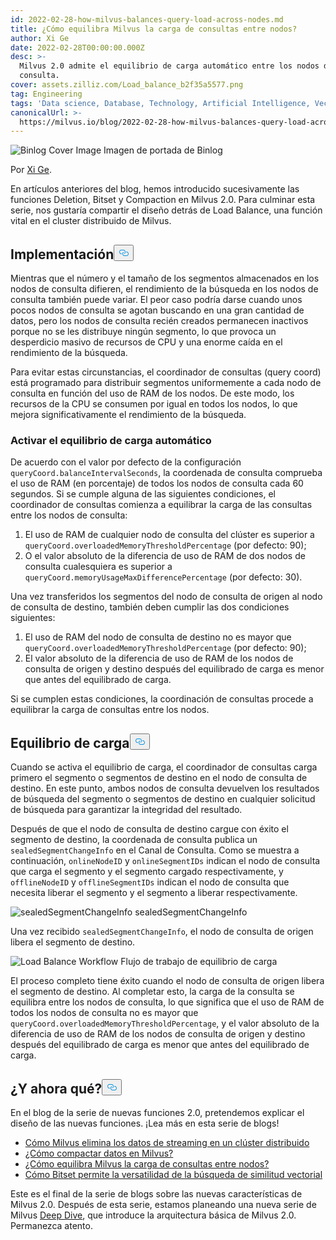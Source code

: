 ```yaml
---
id: 2022-02-28-how-milvus-balances-query-load-across-nodes.md
title: ¿Cómo equilibra Milvus la carga de consultas entre nodos?
author: Xi Ge
date: 2022-02-28T00:00:00.000Z
desc: >-
  Milvus 2.0 admite el equilibrio de carga automático entre los nodos de
  consulta.
cover: assets.zilliz.com/Load_balance_b2f35a5577.png
tag: Engineering
tags: 'Data science, Database, Technology, Artificial Intelligence, Vector Management'
canonicalUrl: >-
  https://milvus.io/blog/2022-02-28-how-milvus-balances-query-load-across-nodes.md
---
```

<p>
  
   <span class="img-wrapper"> <img translate="no" src="https://assets.zilliz.com/Load_balance_b2f35a5577.png" alt="Binlog Cover Image" class="doc-image" id="binlog-cover-image" />
   </span> <span class="img-wrapper"> <span>Imagen de portada de Binlog</span> </span></p>
<p>Por <a href="https://github.com/xige-16">Xi Ge</a>.</p>
<p>En artículos anteriores del blog, hemos introducido sucesivamente las funciones Deletion, Bitset y Compaction en Milvus 2.0. Para culminar esta serie, nos gustaría compartir el diseño detrás de Load Balance, una función vital en el cluster distribuido de Milvus.</p>
<h2 id="Implementation" class="common-anchor-header">Implementación<button data-href="#Implementation" class="anchor-icon" translate="no">
      <svg translate="no"
        aria-hidden="true"
        focusable="false"
        height="20"
        version="1.1"
        viewBox="0 0 16 16"
        width="16"
      >
        <path
          fill="#0092E4"
          fill-rule="evenodd"
          d="M4 9h1v1H4c-1.5 0-3-1.69-3-3.5S2.55 3 4 3h4c1.45 0 3 1.69 3 3.5 0 1.41-.91 2.72-2 3.25V8.59c.58-.45 1-1.27 1-2.09C10 5.22 8.98 4 8 4H4c-.98 0-2 1.22-2 2.5S3 9 4 9zm9-3h-1v1h1c1 0 2 1.22 2 2.5S13.98 12 13 12H9c-.98 0-2-1.22-2-2.5 0-.83.42-1.64 1-2.09V6.25c-1.09.53-2 1.84-2 3.25C6 11.31 7.55 13 9 13h4c1.45 0 3-1.69 3-3.5S14.5 6 13 6z"
        ></path>
      </svg>
    </button></h2><p>Mientras que el número y el tamaño de los segmentos almacenados en los nodos de consulta difieren, el rendimiento de la búsqueda en los nodos de consulta también puede variar. El peor caso podría darse cuando unos pocos nodos de consulta se agotan buscando en una gran cantidad de datos, pero los nodos de consulta recién creados permanecen inactivos porque no se les distribuye ningún segmento, lo que provoca un desperdicio masivo de recursos de CPU y una enorme caída en el rendimiento de la búsqueda.</p>
<p>Para evitar estas circunstancias, el coordinador de consultas (query coord) está programado para distribuir segmentos uniformemente a cada nodo de consulta en función del uso de RAM de los nodos. De este modo, los recursos de la CPU se consumen por igual en todos los nodos, lo que mejora significativamente el rendimiento de la búsqueda.</p>
<h3 id="Trigger-automatic-load-balance" class="common-anchor-header">Activar el equilibrio de carga automático</h3><p>De acuerdo con el valor por defecto de la configuración <code translate="no">queryCoord.balanceIntervalSeconds</code>, la coordenada de consulta comprueba el uso de RAM (en porcentaje) de todos los nodos de consulta cada 60 segundos. Si se cumple alguna de las siguientes condiciones, el coordinador de consultas comienza a equilibrar la carga de las consultas entre los nodos de consulta:</p>
<ol>
<li>El uso de RAM de cualquier nodo de consulta del clúster es superior a <code translate="no">queryCoord.overloadedMemoryThresholdPercentage</code> (por defecto: 90);</li>
<li>O el valor absoluto de la diferencia de uso de RAM de dos nodos de consulta cualesquiera es superior a <code translate="no">queryCoord.memoryUsageMaxDifferencePercentage</code> (por defecto: 30).</li>
</ol>
<p>Una vez transferidos los segmentos del nodo de consulta de origen al nodo de consulta de destino, también deben cumplir las dos condiciones siguientes:</p>
<ol>
<li>El uso de RAM del nodo de consulta de destino no es mayor que <code translate="no">queryCoord.overloadedMemoryThresholdPercentage</code> (por defecto: 90);</li>
<li>El valor absoluto de la diferencia de uso de RAM de los nodos de consulta de origen y destino después del equilibrado de carga es menor que antes del equilibrado de carga.</li>
</ol>
<p>Si se cumplen estas condiciones, la coordinación de consultas procede a equilibrar la carga de consultas entre los nodos.</p>
<h2 id="Load-balance" class="common-anchor-header">Equilibrio de carga<button data-href="#Load-balance" class="anchor-icon" translate="no">
      <svg translate="no"
        aria-hidden="true"
        focusable="false"
        height="20"
        version="1.1"
        viewBox="0 0 16 16"
        width="16"
      >
        <path
          fill="#0092E4"
          fill-rule="evenodd"
          d="M4 9h1v1H4c-1.5 0-3-1.69-3-3.5S2.55 3 4 3h4c1.45 0 3 1.69 3 3.5 0 1.41-.91 2.72-2 3.25V8.59c.58-.45 1-1.27 1-2.09C10 5.22 8.98 4 8 4H4c-.98 0-2 1.22-2 2.5S3 9 4 9zm9-3h-1v1h1c1 0 2 1.22 2 2.5S13.98 12 13 12H9c-.98 0-2-1.22-2-2.5 0-.83.42-1.64 1-2.09V6.25c-1.09.53-2 1.84-2 3.25C6 11.31 7.55 13 9 13h4c1.45 0 3-1.69 3-3.5S14.5 6 13 6z"
        ></path>
      </svg>
    </button></h2><p>Cuando se activa el equilibrio de carga, el coordinador de consultas carga primero el segmento o segmentos de destino en el nodo de consulta de destino. En este punto, ambos nodos de consulta devuelven los resultados de búsqueda del segmento o segmentos de destino en cualquier solicitud de búsqueda para garantizar la integridad del resultado.</p>
<p>Después de que el nodo de consulta de destino cargue con éxito el segmento de destino, la coordenada de consulta publica un <code translate="no">sealedSegmentChangeInfo</code> en el Canal de Consulta. Como se muestra a continuación, <code translate="no">onlineNodeID</code> y <code translate="no">onlineSegmentIDs</code> indican el nodo de consulta que carga el segmento y el segmento cargado respectivamente, y <code translate="no">offlineNodeID</code> y <code translate="no">offlineSegmentIDs</code> indican el nodo de consulta que necesita liberar el segmento y el segmento a liberar respectivamente.</p>
<p>
  
   <span class="img-wrapper"> <img translate="no" src="https://assets.zilliz.com/20220228_145413_f253cec15b.png" alt="sealedSegmentChangeInfo" class="doc-image" id="sealedsegmentchangeinfo" />
   </span> <span class="img-wrapper"> <span>sealedSegmentChangeInfo</span> </span></p>
<p>Una vez recibido <code translate="no">sealedSegmentChangeInfo</code>, el nodo de consulta de origen libera el segmento de destino.</p>
<p>
  
   <span class="img-wrapper"> <img translate="no" src="https://assets.zilliz.com/20220228_145436_2604bc57a5.png" alt="Load Balance Workflow" class="doc-image" id="load-balance-workflow" />
   </span> <span class="img-wrapper"> <span>Flujo de trabajo de equilibrio de carga</span> </span></p>
<p>El proceso completo tiene éxito cuando el nodo de consulta de origen libera el segmento de destino. Al completar esto, la carga de la consulta se equilibra entre los nodos de consulta, lo que significa que el uso de RAM de todos los nodos de consulta no es mayor que <code translate="no">queryCoord.overloadedMemoryThresholdPercentage</code>, y el valor absoluto de la diferencia de uso de RAM de los nodos de consulta de origen y destino después del equilibrado de carga es menor que antes del equilibrado de carga.</p>
<h2 id="Whats-next" class="common-anchor-header">¿Y ahora qué?<button data-href="#Whats-next" class="anchor-icon" translate="no">
      <svg translate="no"
        aria-hidden="true"
        focusable="false"
        height="20"
        version="1.1"
        viewBox="0 0 16 16"
        width="16"
      >
        <path
          fill="#0092E4"
          fill-rule="evenodd"
          d="M4 9h1v1H4c-1.5 0-3-1.69-3-3.5S2.55 3 4 3h4c1.45 0 3 1.69 3 3.5 0 1.41-.91 2.72-2 3.25V8.59c.58-.45 1-1.27 1-2.09C10 5.22 8.98 4 8 4H4c-.98 0-2 1.22-2 2.5S3 9 4 9zm9-3h-1v1h1c1 0 2 1.22 2 2.5S13.98 12 13 12H9c-.98 0-2-1.22-2-2.5 0-.83.42-1.64 1-2.09V6.25c-1.09.53-2 1.84-2 3.25C6 11.31 7.55 13 9 13h4c1.45 0 3-1.69 3-3.5S14.5 6 13 6z"
        ></path>
      </svg>
    </button></h2><p>En el blog de la serie de nuevas funciones 2.0, pretendemos explicar el diseño de las nuevas funciones. ¡Lea más en esta serie de blogs!</p>
<ul>
<li><a href="https://milvus.io/blog/2022-02-07-how-milvus-deletes-streaming-data-in-distributed-cluster.md">Cómo Milvus elimina los datos de streaming en un clúster distribuido</a></li>
<li><a href="https://milvus.io/blog/2022-2-21-compact.md">¿Cómo compactar datos en Milvus?</a></li>
<li><a href="https://milvus.io/blog/2022-02-28-how-milvus-balances-query-load-across-nodes.md">¿Cómo equilibra Milvus la carga de consultas entre nodos?</a></li>
<li><a href="https://milvus.io/blog/2022-2-14-bitset.md">Cómo Bitset permite la versatilidad de la búsqueda de similitud vectorial</a></li>
</ul>
<p>Este es el final de la serie de blogs sobre las nuevas características de Milvus 2.0. Después de esta serie, estamos planeando una nueva serie de Milvus <a href="https://milvus.io/blog/deep-dive-1-milvus-architecture-overview.md">Deep Dive</a>, que introduce la arquitectura básica de Milvus 2.0. Permanezca atento.</p>
